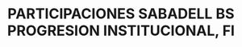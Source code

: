 ---
layout: asset
title: PARTICIPACIONES SABADELL BS PROGRESION INSTITUCIONAL, FI
isin: ES0174419038
---